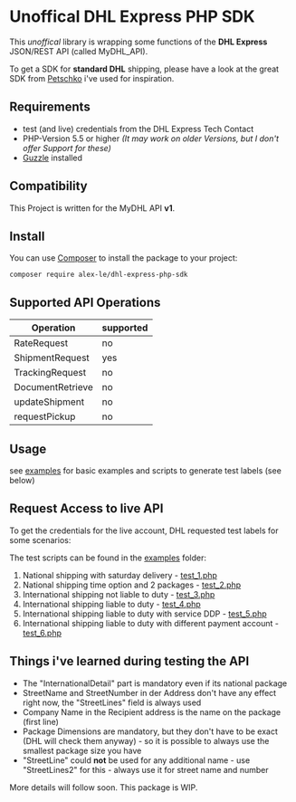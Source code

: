 # Unoffical DHL Express PHP SDK

This *unoffical* library is wrapping some functions of the **DHL Express** JSON/REST API (called MyDHL_API).

To get a SDK for **standard DHL** shipping, please have a look at the great SDK from [Petschko](https://github.com/Petschko/dhl-php-sdk) i've used for inspiration.


## Requirements

- test (and live) credentials from the DHL Express Tech Contact
- PHP-Version 5.5 or higher _(It may work on older Versions, but I don't offer Support for these)_
- [Guzzle](http://docs.guzzlephp.org/en/stable/) installed

## Compatibility

This Project is written for the MyDHL API  **v1**.

## Install

You can use [Composer](https://getcomposer.org/) to install the package to your project:

`composer require alex-le/dhl-express-php-sdk`

## Supported API Operations

| Operation | supported |
|---|---|
| RateRequest | no |
| ShipmentRequest | yes |
| TrackingRequest | no |
| DocumentRetrieve | no |
| updateShipment | no |
| requestPickup | no |


## Usage

see [examples](/examples) for basic examples and scripts to generate test labels (see below)

## Request Access to live API

To get the credentials for the live account, DHL requested test labels for some scenarios:

The test scripts can be found in the [examples](/examples) folder:

1. National shipping with saturday delivery - [test_1.php](/examples/test_1.php)
2. National shipping time option and 2 packages - [test_2.php](/examples/test_2.php)
3. International shipping not liable to duty - [test_3.php](/examples/test_3.php)
4. International shipping liable to duty - [test_4.php](/examples/test_4.php)
5. International shipping liable to duty with service DDP - [test_5.php](/examples/test_5.php)
6. International shipping liable to duty with different payment account - [test_6.php](/examples/test_6.php)


## Things i've learned during testing the API

- The "InternationalDetail" part is mandatory even if its national package
- StreetName and StreetNumber in der Address don't have any effect right now, the "StreetLines" field is always used
- Company Name in the Recipient address is the name on the package (first line)
- Package Dimensions are mandatory, but they don't have to be exact (DHL will check them anyway) - so it is possible to always use the smallest package size you have
- "StreetLine" could **not** be used for any additional name - use "StreetLines2" for this - always use it for street name and number


More details will follow soon. This package is WIP.